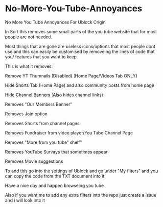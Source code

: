 # No-More-You-Tube-Annoyances
No More You Tube Annoyances For Ublock Origin 


In Sort this removes some small parts of the you tube website that for most people are not needed.

Most things that are gone are useless icons/options that most people dont use and this can easily be customised by removeing the lines of code that you/ features that you want to keep

This is what it removes:

Remove YT Thumnails (Disabled) (Home Page/Videos Tab ONLY)

Hide Shorts Tab (Home Page) and also community posts from home page

Hide Channel Banners (Also hides channel links)

Removes "Our Members Banner"

Removes Join option

Removes Shorts from channel pages

Removes Fundraiser from video player/You Tube Channel Page

Removes "More from you tube" shelf"

Removes YouTube Survays that sometimes appear

Removes Movie suggestions


To add this go into the settings of Ublock and go under "My filters" and you can copy the code from the TXT document into it

Have a nice day and happen browseing you tube

Also if you want me to add any extra filters into the repo just create a Issue and i will look into it
